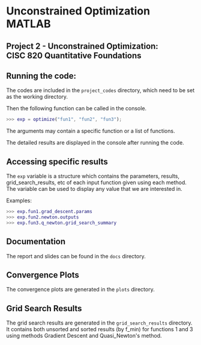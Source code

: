 # Unconstrained Optimization MATLAB

## Project 2 - Unconstrained Optimization: <br>CISC 820 Quantitative Foundations

## Running the code:

The codes are included in the `project_codes` directory, which need to be set as
the working directory.

Then the following function can be called in the console.

```matlab
>>> exp = optimize("fun1", "fun2", "fun3");
```

The arguments may contain a specific function or a list of functions.

The detailed results are displayed in the console after running the code.

## Accessing specific results

The `exp` variable is a structure which contains the parameters, results,
grid_search_results, etc of each input function given using each method.
The variable can be used to display any value that we are interested in.

Examples:

```matlab
>>> exp.fun1.grad_descent.params
>>> exp.fun2.newton.outputs
>>> exp.fun3.q_newton.grid_search_summary
```

## Documentation

The report and slides can be found in the `docs` directory.

## Convergence Plots

The convergence plots are generated in the `plots` directory.

## Grid Search Results

The grid search results are generated in the `grid_search_results` directory.
It contains both unsorted and sorted results (by f_min) for functions 1 and 3
using methods Gradient Descent and Quasi_Newton's method.

